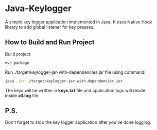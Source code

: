 # Java-Keylogger
A simple key logger application implemented in Java. It uses [Native Hook](https://github.com/kwhat/jnativehook) library to add global listener for key presses.

## How to Build and Run Project
Build project: 
```bash
mvn package
```
Run ./target/keylogger-jar-with-dependencies.jar file using command:
```bash
java -jar ./target/keylogger-jar-with-dependencies.jar
```
The keys will be written in **keys.txt** file and application logs will reside inside **all.log** file.

## P.S.
Don't forget to stop the key logger application after you've done logging.

